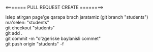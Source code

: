 <======= PULL REQUEST CREATE ========>

Islep atirgan page'ge qarapa brach jaratamiz (git branch "students") ma'selen: "students"<br>
git checkout "students"<br>
git add . <br>
git commit -m "o'zgeriske baylanisli commet" <br>
git push origin "students" -f<br>

